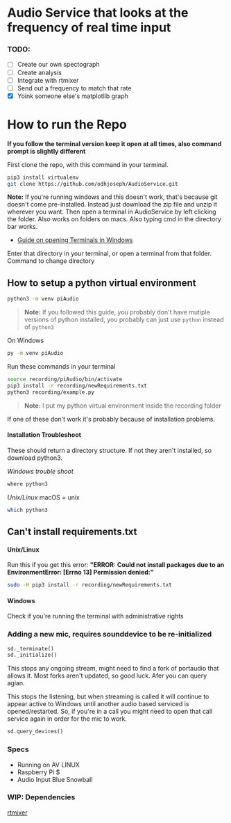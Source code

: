 # Audio Service that looks at the frequency of real time input

### TODO:

- [ ] Create our own spectograph
- [ ] Create analysis
- [ ] Integrate with rtmixer
- [ ] Send out a frequency to match that rate
- [X] Yoink someone else's matplotlib graph

# How to run the Repo
**If you follow the terminal version keep it open at all times, also command prompt is slightly different**

First clone the repo, with this command in your terminal.
```bash
pip3 install virtualenv 
git clone https://github.com/odhjoseph/AudioService.git
```
**Note:** If you're running windows and this doesn't work, that's because git doesn't come pre-installed. 
Instead just download the zip file and unzip it wherever you want. Then open a terminal in AudioService by left clicking the folder. Also works on folders on macs. Also typing cmd in the directory bar works.
- [Guide on opening Terminals in Windows](https://www.youtube.com/watch?v=bgSSJQolR0E)

Enter that directory in your terminal, or open a terminal from that folder.
Command to change directory

## How to setup a python virtual environment 
```bash
python3 -m venv piAudio
```

>**Note:** If you followed this guide, you probably don't have mutiple versions of python installed, you probably can just use ```python``` instead of ```python3```

On Windows
```bash
py -m venv piAudio
```

Run these commands in your terminal
```bash
source recording/piAudio/bin/activate 
pip3 install -r recording/newRequirements.txt 
python3 recording/example.py
```
>**Note:** I put my python virtual environment inside the recording folder

If one of these don't work it's probably because of installation problems.

#### Installation Troubleshoot
These should return a directory structure. If not they aren't installed, so download python3.

*Windows trouble shoot*
```bash
where python3 
```
*Unix/Linux* macOS = unix 
```bash
which python3 
```

## Can't install requirements.txt

#### Unix/Linux
Run this if you get this error:
 **"ERROR: Could not install packages due to an EnvironmentError: [Errno 13] Permission denied:"**
```bash
sudo -H pip3 install -r recording/newRequirements.txt 
```

#### Windows
Check if you're running the terminal with administrative rights 

### Adding a new mic, requires sounddevice to be re-initialized 
```python
sd._terminate()
sd._initialize()
```
This stops any ongoing stream, might need to find a fork of portaudio that allows it. Most forks aren't updated, so good luck. Afer you can query agian.

This stops the listening, but when streaming is called it will continue to appear active to Windows until another audio based serviced is opened/restarted. So, if you're in a call you might need to open that call service again in order for the mic to work.


```python 
sd.query_devices()
```


### Specs 
- Running on AV LINUX
- Raspberry Pi $
- Audio Input Blue Snowball

### WIP: Dependencies

[rtmixer](https://github.com/spatialaudio/python-rtmixer)

